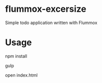 # flummox-excersize
Simple todo application written with Flummox

# Usage
npm install

gulp

open index.html

